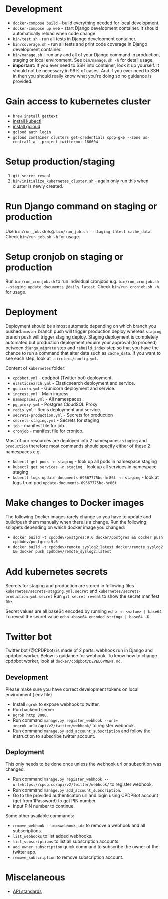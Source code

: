 


# Development

- `docker-compose build` - build everything needed for local development.
- `docker-compose up web` - start Django development container. It should automatically reload when code change.
- `bin/test.sh` - run all tests in Django development container.
- `bin/coverage.sh` - run all tests and print code coverage in Django development container.
- `bin/manage.sh` - run any and all of your Django command in production, staging or local environment. See `bin/manage.sh -h` for detail usage.
- **important:** If you ever need to SSH into container, look it up yourself. It should not be necessary in 99% of cases. And if you ever need to SSH in then you should really know what you're doing so no guidance is provided.

# Gain access to kubernetes cluster

- `brew install gettext`
- [install kubectl](https://kubernetes.io/docs/tasks/tools/install-kubectl/)
- [install gcloud](https://cloud.google.com/sdk/docs/downloads-interactive)
- `gcloud auth login`
- `gcloud container clusters get-credentials cpdp-gke --zone us-central1-a --project twitterbot-180604`

# Setup production/staging

1. `git secret reveal`
2. `bin/initialize_kubernetes_cluster.sh` - again only run this when cluster is newly created.

# Run Django command on staging or production

Use `bin/run_job.sh` e.g. `bin/run_job.sh --staging latest cache_data`. Check `bin/run_job.sh -h` for usage.

# Setup cronjob on staging or production

Run `bin/run_cronjob.sh` to run individual cronjobs e.g. `bin/run_cronjob.sh --staging update_documents @daily latest`. Check `bin/run_cronjob.sh -h` for usage.

# Deployment

Deployment should be almost automatic depending on which branch you pushed. `master` branch push will trigger production deploy whereas `staging` branch push will trigger staging deploy. Staging deployment is completely automated but production deployment require your approval (to proceed) between `django_migrate` step and `rebuild_index` step so that you have the chance to run a command that alter data such as `cache_data`. If you want to see each step, look at `.circleci/config.yml`.

Content of `kubernetes` folder:
- `cpdpbot.yml` - cpdpbot (Twitter bot) deployment.
- `elasticsearch.yml` - Elasticsearch deployment and service.
- `gunicorn.yml` - Gunicorn deployment and service.
- `ingress.yml` - Main ingress.
- `namespaces.yml` - All namespaces.
- `pg_proxy.yml` - Postgres CloudSQL Proxy
- `redis.yml` - Redis deployment and service.
- `secrets-production.yml` - Secrets for production
- `secrets-staging.yml` - Secrets for staging
- `job` - manifest file for job.
- `cronjob` - manifest file for cronjob.

Most of our resources are deployed into 2 namespaces: `staging` and `production` therefore most commands should specify either of these 2 namespaces e.g.
- `kubectl get pods -n staging` - look up all pods in namespace staging
- `kubectl get services -n staging` - look up all services in namespace staging
- `kubectl logs update-documents-69567775bc-hr86t -n staging` - look at logs from pod `update-documents-69567775bc-hr86t`

# Make changes to Docker images

The following Docker images rarely change so you have to update and build/push them manually when there is a change. Run the following snippets depending on which docker image you changed:

- `docker build -t cpdbdev/postgres:9.6 docker/postgres && docker push cpdbdev/postgres:9.6`
- `docker build -t cpdbdev/remote_syslog2:latest docker/remote_syslog2 && docker push cpdbdev/remote_syslog2:latest`

# Add kubernetes secrets

Secrets for staging and production are stored in following files `kubernetes/secrets-staging.yml.secret` and `kubernetes/secrets-production.yml.secret`
Run `git secret reveal` to show the secret manifest file.

Secret values are all base64 encoded by running `echo -n <value> | base64`
To reveal the secret value `echo <base64 encoded string> | base64 -D`

# Twitter bot

Twitter bot (@CPDPbot) is made of 2 parts: webhook run in Django and cpdpbot worker. Below is guidance for webhook. To know how to change cpdpbot worker, look at `docker/cpdpbot/DEVELOPMENT.md`.

## Development
Please make sure you have correct development tokens on local environment (.env file)
- Install `ngrok` to expose webhook to twitter.
- Run backend server
- `ngrok http 8000`.
- Run command `manage.py register_webhook --url=<ngrok_url>/api/v2/twitter/webhook/` to register webhook.
- Run command `manage.py add_account_subscription` and follow the instruction to subscribe twitter account.

## Deployment
This only needs to be done once unless the webhook url or subscrition was changed.
- Run command `manage.py register_webhook --url=https://cpdp.co/api/v2/twitter/webhook/` to register webhook.
- Run command `manage.py add_account_subscription`.
- Go to the provided authenticaton url and login using CPDPBot account (get from 1Password) to get PIN number.
- Input PIN number to continue.

Some other available commands:
- `remove_webhook --id=<webhook_id>` to remove a webhook and all subscriptions.
- `list_webhooks` to list added webhooks.
- `list_subscriptions` to list all subscription accounts.
- `add_owner_subscription` quick command to subscribe the owner of the twitter app.
- `remove_subscription` to remove subscription account.

# Miscelaneous

- [API standards](docs/api-standards.md)
